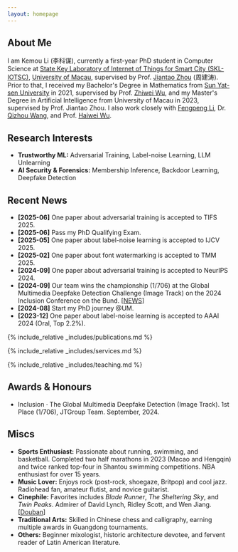```yaml
---
layout: homepage
---
```


## About Me

I am Kemou Li (<span style="font-family: '楷体', 'KaiTi'; font-size: inherit;">李科谋</span>), currently a first-year PhD student in Computer Science at [State Key Laboratory of Internet of Things for Smart City (SKL-IOTSC)](https://skliotsc.um.edu.mo/), [University of Macau](https://www.um.edu.mo/), supervised by Prof. [Jiantao Zhou](https://www.fst.um.edu.mo/personal/jtzhou/) (<span style="font-family: '楷体', 'KaiTi'; font-size: inherit;">周建涛</span>). Prior to that, I received my Bachelor's Degree in Mathematics from [Sun Yat-sen University](https://www.sysu.edu.cn/sysuen/) in 2021, supervised by Prof. [Zhiwei Wu](https://mathzh.sysu.edu.cn/zh-hans/teacher/124), and my Master's Degree in Artificial Intelligence from University of Macau in 2023, supervised by Prof. Jiantao Zhou. I also work closely with [Fengpeng Li](https://scholar.google.com/citations?user=DgaQZ4wAAAAJ&hl=en), Dr. [Qizhou Wang](https://qizhouwang.github.io/homepage/), and Prof. [Haiwei Wu](https://www.scse.uestc.edu.cn/info/1081/16855.htm).

## Research Interests

- **Trustworthy ML:** Adversarial Training, Label-noise Learning, LLM Unlearning
- **AI Security & Forensics:** Membership Inference, Backdoor Learning, Deepfake Detection

## Recent News

- **[2025-06]** One paper about adversarial training is accepted to TIFS 2025.
- **[2025-06]** Pass my PhD Qualifying Exam.
- **[2025-05]** One paper about label-noise learning is accepted to IJCV 2025.
- **[2025-02]** One paper about font watermarking is accepted to TMM 2025.
- **[2024-09]** One paper about adversarial training is accepted to NeurIPS 2024.
- **[2024-09]** Our team wins the championship (1/706) at the Global Multimedia Deepfake Detection Challenge (Image Track) on the 2024 Inclusion Conference on the Bund. [[NEWS](https://skliotsc.um.edu.mo/um-students-win-championship-at-global-deepfake-detection-competition/)]
- **[2024-08]** Start my PhD journey @UM.
- **[2023-12]** One paper about label-noise learning is accepted to AAAI 2024 (Oral, Top 2.2%).

{% include_relative _includes/publications.md %}

{% include_relative _includes/services.md %}

{% include_relative _includes/teaching.md %}

## Awards & Honours

- Inclusion · The Global Multimedia Deepfake Detection (Image Track). 1st Place (1/706), JTGroup Team. September, 2024.

## Miscs

- **Sports Enthusiast:** Passionate about running, swimming, and basketball. Completed two half marathons in 2023 (Macao and Hengqin) and twice ranked top-four in Shantou swimming competitions. NBA enthusiast for over 15 years.
- **Music Lover:** Enjoys rock (post-rock, shoegaze, Britpop) and cool jazz. Radiohead fan, amateur flutist, and novice guitarist.
- **Cinephile:** Favorites includes *Blade Runner*, *The Sheltering Sky*, and *Twin Peaks*. Admirer of David Lynch, Ridley Scott, and Wen Jiang. [[Douban](https://www.douban.com/people/164280142/?_i=4789768GCnwyYr,4789794GCnwyYr)]
- **Traditional Arts:** Skilled in Chinese chess and calligraphy, earning multiple awards in Guangdong tournaments.
- **Others:** Beginner mixologist, historic architecture devotee, and fervent reader of Latin American literature.

